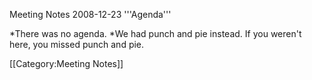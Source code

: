 Meeting Notes 2008-12-23 
 '''Agenda'''

*There was no agenda.
*We had punch and pie instead. If you weren't here, you missed punch and pie.

[[Category:Meeting Notes]]